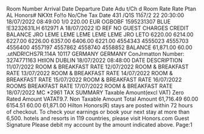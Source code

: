 Room Number Arrival Date Departure Date Adu t/Ch d Room Rate Rate Ptan AL Honors# NKXtt Fo!!o No/Che Tax Date 431 /Q1S 11ố7/2 22 20:30:00 18/07/2022 08:49:00 1/0 220.00 EUR OGBOBF 1595231307 BLUE !E3232631LH 612971 A 18/07/2022 ID REF NO GUEST CHARGES CREDIT BALANCE JRO LEME LEME LEME LEME LEME JRO LETO 6220.00 6214.00 6227.00 6226.00 6357.00 6406.00 6221.00 4554343 4555023 4555703 4556400 4557197 4557862 4558740 4558852 BALANCE 61,871.00 60.00 .utNDR!CHS7R.114A 10117 GERMANY GERMANY ConJrmatton Number: 3274771163 HtllON DUBLIN 18/07/2022 08:48:00 DATE DESCRIPTION 11/07/2022 ROOM & BREAKFAST RATE 12/07/2022 ROOM & BREAKFAST RATE 13/07/2022 ROOM & BREAKFAST RATE 14/07/2022 ROOM & BREAKFAST RATE 15/07/2022 ROOM & BREAKFAST RATE 16/07/2022 ROOMS BREAKFAST RATE 17/07/2022 ROOM & BREAKFAST RATE 18/07/2022 MC *2961 TAX SUMMARY Taxable Amount(excl VAT) Zero Rated Amount VATAT9.7. Non Taxable Amount Total Amount 61,716.49 60.00 6154.51 60.00 61,871.00 Hilton Honors(R) stays are posted within 72 hours of checkout. To check your earnings or book your next stay at more than 6,500. hotels and resorts in 119 countries, please visit Honors.com Guest Signature Please debit my account by the amount indicated above. Page:1